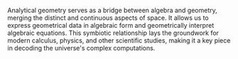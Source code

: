 

Analytical geometry serves as a bridge between algebra and geometry, merging the distinct and continuous aspects of space. It allows us to express geometrical data in algebraic form and geometrically interpret algebraic equations. This symbiotic relationship lays the groundwork for modern calculus, physics, and other scientific studies, making it a key piece in decoding the universe's complex computations.

